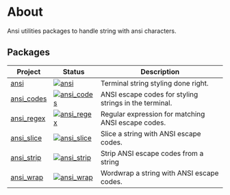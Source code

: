 # About

Ansi utilities packages to handle string with ansi characters.

## Packages

| Project               | Status                                                       | Description                                             |
| --------------------- | ------------------------------------------------------------ | ------------------------------------------------------- |
| [ansi](packages/ansi/)          | [![ansi](https://img.shields.io/pub/v/ansi?color=blue)](https://pub.dev/packages/ansi)                   | Terminal string styling done right.                         |
| [ansi_codes](packages/ansi_codes/)          | [![ansi_codes](https://img.shields.io/pub/v/ansi_codes?color=blue)](https://pub.dev/packages/ansi_codes)                   | ANSI escape codes for styling strings in the terminal.                         |
| [ansi_regex](packages/ansi_regex/)          | [![ansi_regex](https://img.shields.io/pub/v/ansi_regex?color=blue)](https://pub.dev/packages/ansi_regex)                   | Regular expression for matching ANSI escape codes.                         |
| [ansi_slice](packages/ansi_slice/)          | [![ansi_slice](https://img.shields.io/pub/v/ansi_slice?color=blue)](https://pub.dev/packages/ansi_slice)                   | Slice a string with ANSI escape codes.                         |
| [ansi_strip](packages/ansi_strip/)          | [![ansi_strip](https://img.shields.io/pub/v/ansi_strip?color=blue)](https://pub.dev/packages/ansi_strip)                   | Strip ANSI escape codes from a string                         |
| [ansi_wrap](packages/ansi_wrap/)          | [![ansi_wrap](https://img.shields.io/pub/v/ansi_wrap?color=blue)](https://pub.dev/packages/ansi_wrap)                   | Wordwrap a string with ANSI escape codes.                         |

